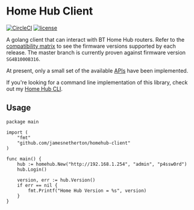 # Home Hub Client

[![CircleCI](https://img.shields.io/circleci/project/jamesnetherton/homehub-client/master.svg)](https://circleci.com/gh/jamesnetherton/homehub-client/tree/master)
[![license](https://img.shields.io/github/license/mashape/apistatus.svg?maxAge=600)](https://opensource.org/licenses/MIT)

A golang client that can interact with BT Home Hub routers. Refer to the [compatibility matrix](matrix.md)
to see the firmware versions supported by each release. The master branch is currently proven against firmware version `SG4B1000B316`.

At present, only a small set of the available [APIs](xpath.go) have been implemented.

If you're looking for a command line implementation of this library, check out my [Home Hub CLI](https://github.com/jamesnetherton/homehub-cli).

## Usage

```golang
package main

import (
	"fmt"
	"github.com/jamesnetherton/homehub-client"
)

func main() {
	hub := homehub.New("http://192.168.1.254", "admin", "p4ssw0rd")
	hub.Login()

	version, err := hub.Version()
	if err == nil {
		fmt.Printf("Home Hub Version = %s", version)
	}
}
```
